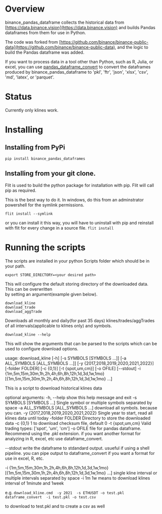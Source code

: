 # Overview

binance_pandas_dataframe collects the historical data from 
[https://data.binance.vision](https://data.binance.vision) and builds Pandas dataframes from them
for use in Python.

The code was forked from 
[https://github.com/binance/binance-public-data](https://github.com/binance/binance-public-data), and the logic to build
the  Pandas dataframe was added.  

If you want to process data in a tool other than Python, such as R, Julia, or excel, you can use [pandas_dataframe_convert](https://pypi.org/project/pandas_dataframe_convert/)
to convert the dataframes produced by binance_pandas_dataframe to 'pkl', 'ftr', 'json', 'xlsx', 'csv', 'md', 'latex', or 'parquet'.

# Status

Currently only klines work.

# Installing 

## Installing from PyPi
`pip install binance_pandas_dataframes`  

## Installing from your git clone.

Flit is used to build the python package for installation with pip.  Flit will call pip as required.

This is the best way to do it.  In windows, do this from an adminstrator powershell 
for the symlink permissions.   

`flit install --symlink`

or you can install it this way, you will have to uninstall with pip and reinstall with flit for every change in a source file.
`flit install`



# Running the scripts

The scripts are installed in your python Scripts folder which should be in your path.

`export STORE_DIRECTORY=<your desired path>`

This will configure the default storing directory of the downloaded data. This can be 
overwritten <br/> by setting an argument(example given below). 

`download_kline` <br/>
`download_trade` <br/>
`download_aggTrade` 

Downloads all monthly and daily(for past 35 days) klines/trades/aggTrades of all intervals(applicable to klines only) and symbols.

`download_kline --help` 

This will show the arguments that can be parsed to the scripts which can be used to configure download options.

usage: download_kline [-h] [-s SYMBOLS [SYMBOLS ...]] [-a ALL_SYMBOLS [ALL_SYMBOLS ...]] [-y {2017,2018,2019,2020,2021,2022}] [-folder FOLDER] [-c {0,1}] [-t {spot,um,cm}] [-o OFILE] [--stdout] -i {1m,5m,15m,30m,1h,2h,4h,6h,8h,12h,1d,3d,1w,1mo}
                      [{1m,5m,15m,30m,1h,2h,4h,6h,8h,12h,1d,3d,1w,1mo} ...]

This is a script to download historical klines data

optional arguments:
  -h, --help            show this help message and exit
  -s SYMBOLS [SYMBOLS ...]
                        Single symbol or multiple symbols separated by space
  -a ALL_SYMBOLS [ALL_SYMBOLS ...]
                        download all symbols. because you can.
  -y {2017,2018,2019,2020,2021,2022}
                        Single year to start, read all klines data until today
  -folder FOLDER        Directory to store the downloaded data
  -c {0,1}              1 to download checksum file, default 0
  -t {spot,um,cm}       Valid trading types: ['spot', 'um', 'cm']
  -o OFILE              file for pandas dataframe.  Recommend using the .pkl extension.
                                        if you want another format for analyzing in R, excel, etc use
                                        dataframe_convert.

  --stdout              write the dataframe to stdandard output.  usueful if using a shell pipeline.  you can pipe output to
                              dataframe_convert  if you want a format for use in  excel, R, etc.

  -i {1m,5m,15m,30m,1h,2h,4h,6h,8h,12h,1d,3d,1w,1mo} [{1m,5m,15m,30m,1h,2h,4h,6h,8h,12h,1d,3d,1w,1mo} ...]
                        single kline interval or multiple intervals separated by space
                        -i 1m 1w means to download klines interval of 1minute and 1week



e.g.
`download_kline.cmd  -y 2021  -s ETHUSDT -o test.pkl ` <br>
`dataframe_convert  -i test.pkl -o test.csv` 

  to download to test.pkl and to create a csv as well

